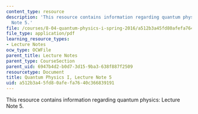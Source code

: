 ```yaml
---
content_type: resource
description: 'This resource contains information regarding quantum physics: Lecture
  Note 5.'
file: /courses/8-04-quantum-physics-i-spring-2016/a512b3a45fd80afefa7640c366839191_MIT8_04S16_LecNotes5.pdf
file_type: application/pdf
learning_resource_types:
- Lecture Notes
ocw_type: OCWFile
parent_title: Lecture Notes
parent_type: CourseSection
parent_uid: 6947b4d2-b0d7-3d15-9ba3-638f887f2509
resourcetype: Document
title: Quantum Physics I, Lecture Note 5
uid: a512b3a4-5fd8-0afe-fa76-40c366839191
---
```

This resource contains information regarding quantum physics: Lecture Note 5.

